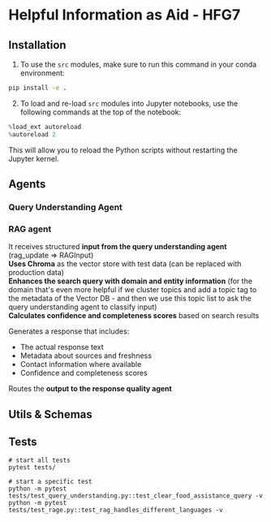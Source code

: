 # Helpful Information as Aid - HFG7

## Installation

1. To use the `src` modules, make sure to run this command in your conda environment:
```bash
pip install -e .
```

2. To load and re-load `src` modules into Jupyter notebooks, use the following commands at the top of the notebook:
```python
%load_ext autoreload
%autoreload 2
```
This will allow you to reload the Python scripts without restarting the Jupyter kernel.

## Agents

### Query Understanding Agent

### RAG agent
It receives structured **input from the query understanding agent** (rag_update => RAGInput)\
**Uses Chroma** as the vector store with test data (can be replaced with production data) \
**Enhances the search query with domain and entity information** (for the domain that's even more helpful if we cluster
topics and add a topic tag to the metadata of the Vector DB - and then we use this topic list to ask the
query understanding agent to classify input) \
**Calculates confidence and completeness scores** based on search results

Generates a response that includes:

- The actual response text
- Metadata about sources and freshness
- Contact information where available
- Confidence and completeness scores

Routes the **output to the response quality agent**

## Utils & Schemas

## Tests

```
# start all tests
pytest tests/

# start a specific test
python -m pytest tests/test_query_understanding.py::test_clear_food_assistance_query -v
python -m pytest tests/test_rage.py::test_rag_handles_different_languages -v
```
